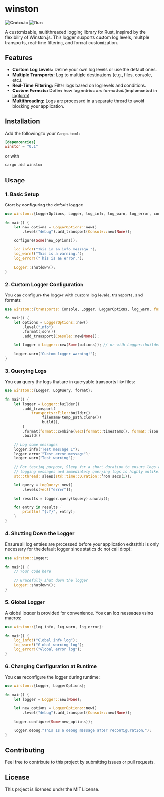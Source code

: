 # winston

![Crates.io](https://img.shields.io/crates/v/winston)
![Rust](https://img.shields.io/badge/rust-%E2%9C%94-brightgreen)

A customizable, multithreaded logging library for Rust, inspired by the flexibility of Winston.js. This logger supports custom log levels, multiple transports, real-time filtering, and format customization.

## Features

- **Custom Log Levels:** Define your own log levels or use the default ones.
- **Multiple Transports:** Log to multiple destinations (e.g., files, console, etc.).
- **Real-Time Filtering:** Filter logs based on log levels and conditions.
- **Custom Formats:** Define how log entries are formatted.(implemented in [logform](https://github.com/ifeanyi-ugwu/logform_rs))
- **Multithreading:** Logs are processed in a separate thread to avoid blocking your application.

## Installation

Add the following to your `Cargo.toml`:

```toml
[dependencies]
winston = "0.1"
```

or with

```bash
cargo add winston
```

## Usage

### 1. Basic Setup

Start by configuring the default logger:

```rust
use winston::{LoggerOptions, Logger, log_info, log_warn, log_error, configure};

fn main() {
    let new_options = LoggerOptions::new()
        .level("debug").add_transport(Console::new(None));

    configure(Some(new_options));

    log_info!("This is an info message.");
    log_warn!("This is a warning.");
    log_error!("This is an error.");

    Logger::shutdown();
}
```

### 2. Custom Logger Configuration

You can configure the logger with custom log levels, transports, and formats:

```rust
use winston::{transports::Console, Logger, LoggerOptions, log_warn, format::json};

fn main() {
    let options = LoggerOptions::new()
        .level("info")
        .format(json())
        .add_transport(Console::new(None));

    let logger = Logger::new(Some(options)); // or with Logger::builder().level("info").format(json()).add_transport(Console::new(None)).build();

    logger.warn("Custom logger warning!");
}
```

### 3. Querying Logs

You can query the logs that are in queryable transports like files:

```rust
use winston::{Logger, LogQuery, format};

fn main() {
    let logger = Logger::builder()
        .add_transport(
            transports::File::builder()
                .filename(temp_path.clone())
                .build(),
        )
        .format(format::combine(vec![format::timestamp(), format::json()]))
        .build();

    // Log some messages
    logger.info("Test message 1");
    logger.error("Test error message");
    logger.warn("Test warning");

    // For testing purpose, Sleep for a short duration to ensure logs are flushed to the file so the query will retrieve them
    // logging messages and immediately querying logs is highly unlikely
    std::thread::sleep(std::time::Duration::from_secs(1));

    let query = LogQuery::new()
        .levels(vec!["error"]);

    let results = logger.query(&query).unwrap();

    for entry in results {
        println!("{:?}", entry);
    }
}
```

### 4. Shutting Down the Logger

Ensure all log entries are processed before your application exits(this is only necessary for the default logger since statics do not call drop):

```rust
use winston::Logger;

fn main() {
    // Your code here

    // Gracefully shut down the logger
    Logger::shutdown();
}
```

### 5. Global Logger

A global logger is provided for convenience. You can log messages using macros:

```rust
use winston::{log_info, log_warn, log_error};

fn main() {
    log_info!("Global info log");
    log_warn!("Global warning log");
    log_error!("Global error log");
}
```

### 6. Changing Configuration at Runtime

You can reconfigure the logger during runtime:

```rust
use winston::{Logger, LoggerOptions};

fn main() {
    let logger = Logger::new(None);

    let new_options = LoggerOptions::new()
        .level("debug").add_transport(Console::new(None));

    logger.configure(Some(new_options));

    logger.debug("This is a debug message after reconfiguration.");
}
```

## Contributing

Feel free to contribute to this project by submitting issues or pull requests.

## License

This project is licensed under the MIT License.
